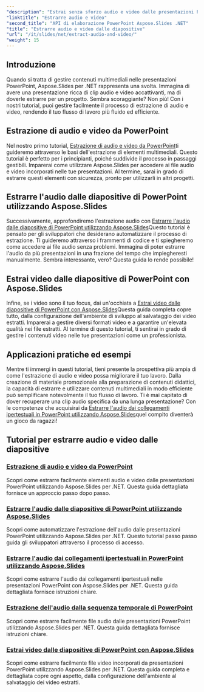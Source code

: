 ```yaml
---
"description": "Estrai senza sforzo audio e video dalle presentazioni PowerPoint utilizzando Aspose.Slides per .NET con i nostri tutorial dettagliati e passo dopo passo."
"linktitle": "Estrarre audio e video"
"second_title": "API di elaborazione PowerPoint Aspose.Slides .NET"
"title": "Estrarre audio e video dalle diapositive"
"url": "/it/slides/net/extract-audio-and-video/"
"weight": 15
---
```


## Introduzione

Quando si tratta di gestire contenuti multimediali nelle presentazioni PowerPoint, Aspose.Slides per .NET rappresenta una svolta. Immagina di avere una presentazione ricca di clip audio e video accattivanti, ma di doverle estrarre per un progetto. Sembra scoraggiante? Non più! Con i nostri tutorial, puoi gestire facilmente il processo di estrazione di audio e video, rendendo il tuo flusso di lavoro più fluido ed efficiente.

## Estrazione di audio e video da PowerPoint

Nel nostro primo tutorial, [Estrazione di audio e video da PowerPoint](./extracting-audio-and-video/)ti guideremo attraverso le basi dell'estrazione di elementi multimediali. Questo tutorial è perfetto per i principianti, poiché suddivide il processo in passaggi gestibili. Imparerai come utilizzare Aspose.Slides per accedere ai file audio e video incorporati nelle tue presentazioni. Al termine, sarai in grado di estrarre questi elementi con sicurezza, pronto per utilizzarli in altri progetti.

## Estrarre l'audio dalle diapositive di PowerPoint utilizzando Aspose.Slides

Successivamente, approfondiremo l'estrazione audio con [Estrarre l'audio dalle diapositive di PowerPoint utilizzando Aspose.Slides](./extract-audio-from-powerpoint/)Questo tutorial è pensato per gli sviluppatori che desiderano automatizzare il processo di estrazione. Ti guideremo attraverso i frammenti di codice e ti spiegheremo come accedere ai file audio senza problemi. Immagina di poter estrarre l'audio da più presentazioni in una frazione del tempo che impiegheresti manualmente. Sembra interessante, vero? Questa guida lo rende possibile!

## Estrai video dalle diapositive di PowerPoint con Aspose.Slides

Infine, se i video sono il tuo focus, dai un'occhiata a [Estrai video dalle diapositive di PowerPoint con Aspose.Slides](./extract-videos-from-powerpoint-slides/)Questa guida completa copre tutto, dalla configurazione dell'ambiente di sviluppo al salvataggio dei video estratti. Imparerai a gestire diversi formati video e a garantire un'elevata qualità nei file estratti. Al termine di questo tutorial, ti sentirai in grado di gestire i contenuti video nelle tue presentazioni come un professionista.

## Applicazioni pratiche ed esempi

Mentre ti immergi in questi tutorial, tieni presente la prospettiva più ampia di come l'estrazione di audio e video possa migliorare il tuo lavoro. Dalla creazione di materiale promozionale alla preparazione di contenuti didattici, la capacità di estrarre e utilizzare contenuti multimediali in modo efficiente può semplificare notevolmente il tuo flusso di lavoro. Ti è mai capitato di dover recuperare una clip audio specifica da una lunga presentazione? Con le competenze che acquisirai da [Estrarre l'audio dai collegamenti ipertestuali in PowerPoint utilizzando Aspose.Slides](./extract-audio-from-hyperlinks/)quel compito diventerà un gioco da ragazzi!

## Tutorial per estrarre audio e video dalle diapositive
### [Estrazione di audio e video da PowerPoint](./extracting-audio-and-video/)
Scopri come estrarre facilmente elementi audio e video dalle presentazioni PowerPoint utilizzando Aspose.Slides per .NET. Questa guida dettagliata fornisce un approccio passo dopo passo.
### [Estrarre l'audio dalle diapositive di PowerPoint utilizzando Aspose.Slides](./extract-audio-from-powerpoint/)
Scopri come automatizzare l'estrazione dell'audio dalle presentazioni PowerPoint utilizzando Aspose.Slides per .NET. Questo tutorial passo passo guida gli sviluppatori attraverso il processo di accesso.
### [Estrarre l'audio dai collegamenti ipertestuali in PowerPoint utilizzando Aspose.Slides](./extract-audio-from-hyperlinks/)
Scopri come estrarre l'audio dai collegamenti ipertestuali nelle presentazioni PowerPoint con Aspose.Slides per .NET. Questa guida dettagliata fornisce istruzioni chiare.
### [Estrazione dell'audio dalla sequenza temporale di PowerPoint](./extracting-audio-from-timeline/)
Scopri come estrarre facilmente file audio dalle presentazioni PowerPoint utilizzando Aspose.Slides per .NET. Questa guida dettagliata fornisce istruzioni chiare.
### [Estrai video dalle diapositive di PowerPoint con Aspose.Slides](./extract-videos-from-powerpoint-slides/)
Scopri come estrarre facilmente file video incorporati da presentazioni PowerPoint utilizzando Aspose.Slides per .NET. Questa guida completa e dettagliata copre ogni aspetto, dalla configurazione dell'ambiente al salvataggio dei video estratti.